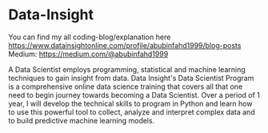 # Data-Insight
You can find my all coding-blog/explanation here https://www.datainsightonline.com/profile/abubinfahd1999/blog-posts <br/>
Medium: https://medium.com/@abubinfahd1999

A Data Scientist employs programming, statistical and machine learning techniques to gain insight from data. Data Insight's Data Scientist Program is a comprehensive online data science training that covers all that one need to begin journey towards becoming a Data Scientist. Over a period of 1 year, I will develop the technical skills to program in Python and learn how to use this powerful tool to collect, analyze and interpret complex data and to build predictive machine learning models.
